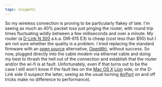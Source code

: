 ```yaml
---
tags: snippets
---
```


So my wireless connection is proving to be particularly flakey of late. I'm seeing as much as 40% packet loss just pinging the router, with round trip times fluctuating wildly between a few milliseconds and over a minute. My router (a [D-Link N 300](http://www.dlink.com/DIR-615) a.k.a. DIR-615 E3) is cheap (cost less than \$50) but I am not sure whether the quality is a problem. I tried replacing the standard firmware with an [open source](/wiki/open_source) alternative, [OpenWrt](/wiki/OpenWrt), without success. So now, plugged directly into the cable modem via ethernet cable and doing my best to thrash the hell out of the connection and establish that the router and/or the wi-fi is at fault. Unfortunately, even if that turns out to be the case I still won't know if the fault lies on the [Mac OS X](/wiki/Mac_OS_X) [Lion](/wiki/Lion) side, or the D-Link side (I suspect the latter, seeing as the usual turning [AirPort](/wiki/AirPort) on and off tricks make no difference to performance).
